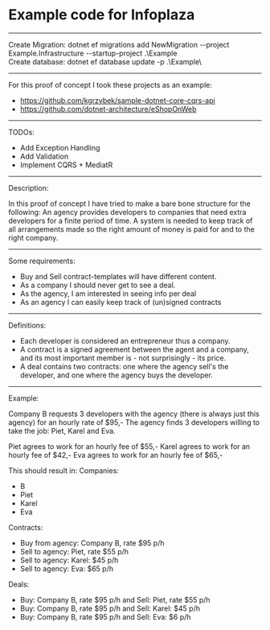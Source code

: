 # Example code for Infoplaza

--------------------------------------
Create Migration: dotnet ef migrations add NewMigration --project Example.Infrastructure --startup-project .\Example\
Create database: dotnet ef database update -p .\Example\

--------------------------------------

For this proof of concept I took these projects as an example:
- https://github.com/kgrzybek/sample-dotnet-core-cqrs-api
- https://github.com/dotnet-architecture/eShopOnWeb

--------------------------------------
TODOs:
- Add Exception Handling
- Add Validation
- Implement CQRS + MediatR

-------------------------------------

Description:

In this proof of concept I have tried to make a bare bone structure for the following:
An agency provides developers to companies that need extra developers for a finite period of time. 
A system is needed to keep track of all arrangements made so the right amount of money is paid for and to the right company.

--------------------------------------

Some requirements: 
- Buy and Sell contract-templates will have different content.
- As a company I should never get to see a deal.
- As the agency, I am interested in seeing info per deal
- As an agency I can easily keep track of (un)signed contracts
--------------------------------------

Definitions:
- Each developer is considered an entrepreneur thus a company.
- A contract is a signed agreement between the agent and a company, and its most important member is - not surprisingly - its price.
- A deal contains two contracts: one where the agency sell's the developer, and one where the agency buys the developer.
--------------------------------------

Example:

Company B requests 3 developers with the agency (there is always just this agency) for an hourly rate of $95,-
The agency finds 3 developers willing to take the job: Piet, Karel and Eva.

Piet agrees to work for an hourly fee of $55,-
Karel agrees to work for an hourly fee of $42,-
Eva agrees to work for an hourly fee of $65,-

This should result in:
Companies: 
- B
- Piet
- Karel
- Eva

Contracts:
- Buy from agency: Company B, rate $95 p/h
- Sell to agency: Piet, rate $55 p/h
- Sell to agency: Karel: $45 p/h
- Sell to agency: Eva: $65 p/h

Deals:
- Buy: Company B, rate $95 p/h and Sell: Piet, rate $55 p/h
- Buy: Company B, rate $95 p/h and Sell: Karel: $45 p/h
- Buy: Company B, rate $95 p/h and Sell: Eva: $6 p/h
